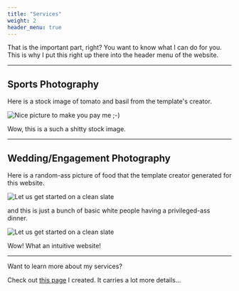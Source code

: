 ```yaml
---
title: "Services"
weight: 2
header_menu: true
---
```


That is the important part, right? You want to know what I can do for you. This is why I put this right up there into the header menu of the website.

---

## Sports Photography

Here is a stock image of tomato and basil from the template's creator.

![Nice picture to make you pay me ;-)](images/selective-focus-photography-of-pasta-with-tomato-and-basil-1279330.jpg)

Wow, this is a such a shitty stock image.

---

## Wedding/Engagement Photography

Here is a random-ass picture of food that the template creator generated for this website.

![Let us get started on a clean slate](images/board-bunch-cooking-food-349609.jpg)

and this is just a bunch of basic white people having a privileged-ass dinner.

![Let us get started on a clean slate](images/woman-pouring-juice-on-glass-3184192.jpg)

Wow! What an intuitive website!

---

Want to learn more about my services?

Check out [this page](services) I created. It carries a lot more details...
